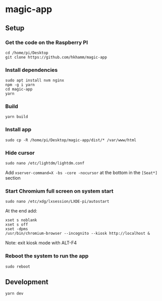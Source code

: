 # magic-app

## Setup

### Get the code on the Raspberry PI

```shell
cd /home/pi/Desktop
git clone https://github.com/hkhamm/magic-app
```

### Install dependencies

```shell
sudo apt install nvm nginx
npm -g i yarn
cd magic-app
yarn
```

### Build

```shell
yarn build
```

### Install app

```shell
sudo cp -R /home/pi/Desktop/magic-app/dist/* /var/www/html
```

### Hide cursor

```shell
sudo nano /etc/lightdm/lightdm.conf
```

Add `xserver-command=X -bs -core -nocursor` at the bottom in the `[Seat*]` section

### Start Chromium full screen on system start

```shell
sudo nano /etc/xdg/lxsession/LXDE-pi/autostart
```

At the end add:

```
xset s noblank
xset s off
xset -dpms
/usr/bin/chromium-browser --incognito --kiosk http://localhost &
```

Note: exit kiosk mode with ALT-F4

### Reboot the system to run the app

```
sudo reboot
```

## Development

```
yarn dev
```
